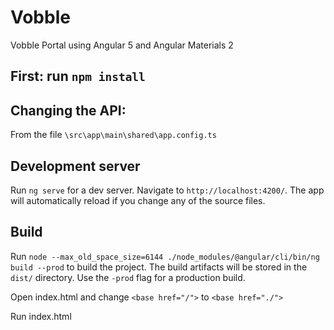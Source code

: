 # Vobble

Vobble Portal using Angular 5 and Angular Materials 2

## First: run `npm install`

## Changing the API:

From the file  `\src\app\main\shared\app.config.ts`


## Development server

Run `ng serve` for a dev server. Navigate to `http://localhost:4200/`. The app will automatically reload if you change any of the source files.


## Build

Run `node --max_old_space_size=6144 ./node_modules/@angular/cli/bin/ng build --prod` to build the project. The build artifacts will be stored in the `dist/` directory. Use the `-prod` flag for a production build.

Open index.html and change `<base href="/">` to `<base href="./">`

Run index.html
